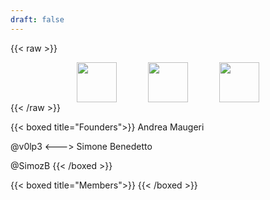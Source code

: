```yaml
---
draft: false
---
```


{{< raw >}}
<div style="display: flex; justify-content: center; column-gap: 50px">
    <a href="https://github.com/naslabsec">
        <img src="/img/contacts/github.png" style="width: 64px;" />
    </a>
    <a href="https://ctftime.org/team/199725">
        <img src="/img/contacts/ctftime.png" style="width: 64px;" />
    </a>
    <a href="mailto:naslabsec@gmail.com">
        <img src="/img/contacts/email.png" style="width: 64px;" />
    </a>
</div>
{{< /raw >}}

{{< boxed title="Founders">}}
Andrea Maugeri

@v0lp3
<--->
Simone Benedetto

@SimozB
{{< /boxed >}}

{{< boxed title="Members">}}
{{< /boxed >}}

